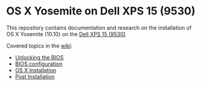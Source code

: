 OS X Yosemite on Dell XPS 15 (9530)
====================================

This repository contains documentation and research on the installation of OS X Yosemite (10.10) on the [Dell XPS 15 (9530)](http://www.dell.com/us/p/xps-15-9530/pd) 

Covered topics in the [wiki](https://github.com/robvanoostenrijk/XPS9530-OSX/wiki):

  * [Unlocking the BIOS](https://github.com/robvanoostenrijk/XPS9530-OSX/wiki/Unlocking%20the%20BIOS)
  * [BIOS configuration](https://github.com/robvanoostenrijk/XPS9530-OSX/wiki/BIOS%20Configuration)
  * [OS X Installation](https://github.com/robvanoostenrijk/XPS9530-OSX/wiki/Installation)
  * [Post Installation](https://github.com/robvanoostenrijk/XPS9530-OSX/wiki/Post%20Installation)
